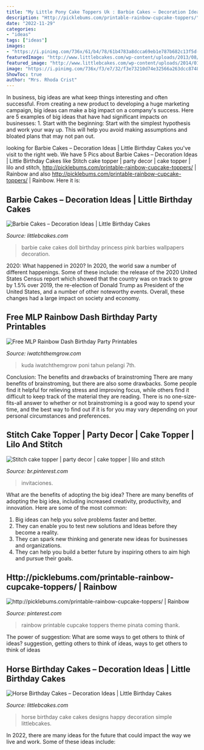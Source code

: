 ```yaml
---
title: "My Little Pony Cake Toppers Uk : Barbie Cakes – Decoration Ideas"
description: "Http://picklebums.com/printable-rainbow-cupcake-toppers/"
date: "2022-11-29"
categories:
- "ideas"
tags: ["ideas"]
images:
- "https://i.pinimg.com/736x/61/b4/78/61b4783a8dcca69eb1e787b682c13f5d--rainbow-theme-cupcake-toppers.jpg"
featuredImage: "http://www.littlebcakes.com/wp-content/uploads/2013/08/Barbie-Wedding-Cake.jpg"
featured_image: "http://www.littlebcakes.com/wp-content/uploads/2014/01/Horse-Cake-Designs.jpg"
image: "https://i.pinimg.com/736x/f3/e7/32/f3e73210d74e32566a263dcc874888e8.jpg"
ShowToc: true
author: "Mrs. Rhoda Crist"
---
```



In business, big ideas are what keep things interesting and often successful. From creating a new product to developing a huge marketing campaign, big ideas can make a big impact on a company's success. Here are 5 examples of big ideas that have had significant impacts on businesses: 1. Start with the beginning: Start with the simplest hypothesis and work your way up. This will help you avoid making assumptions and bloated plans that may not pan out. 
	

		
looking for Barbie Cakes – Decoration Ideas | Little Birthday Cakes you've visit to the right web. We have 5 Pics about Barbie Cakes – Decoration Ideas | Little Birthday Cakes like Stitch cake topper | party decor | cake topper | lilo and stitch, http://picklebums.com/printable-rainbow-cupcake-toppers/ | Rainbow and also http://picklebums.com/printable-rainbow-cupcake-toppers/ | Rainbow. Here it is:
		
    
## Barbie Cakes – Decoration Ideas | Little Birthday Cakes

<img loading=lazy src="http://www.littlebcakes.com/wp-content/uploads/2013/08/Barbie-Wedding-Cake.jpg" onerror="this.onerror=null;this.src='https://tse3.mm.bing.net/th?id=OIP.dimWYONqGUq8sAZX-pXO8QHaJ3&amp;pid=15.1';" alt="Barbie Cakes – Decoration Ideas | Little Birthday Cakes">

_Source: littlebcakes.com_

>barbie cake cakes doll birthday princess pink barbies wallpapers decoration. 

	

2020: What happened in 2020?
In 2020, the world saw a number of different happenings. Some of these include: the release of the 2020 United States Census report which showed that the country was on track to grow by 1.5% over 2019, the re-election of Donald Trump as President of the United States, and a number of other noteworthy events. Overall, these changes had a large impact on society and economy.

    
## Free MLP Rainbow Dash Birthday Party Printables

<img loading=lazy src="https://iwatchthemgrow.com/wp-content/uploads/2016/02/FreeRainbowDashBirthdayPartyPrintables-600x315.jpg" onerror="this.onerror=null;this.src='https://tse3.mm.bing.net/th?id=OIP.76jzCd0O9pacN2md3Vl8XwHaD4&amp;pid=15.1';" alt="Free MLP Rainbow Dash Birthday Party Printables">

_Source: iwatchthemgrow.com_

>kuda iwatchthemgrow poni tahun pelangi 7th. 

	

Conclusion: The benefits and drawbacks of brainstroming
There are many benefits of brainstroming, but there are also some drawbacks. Some people find it helpful for relieving stress and improving focus, while others find it difficult to keep track of the material they are reading. There is no one-size-fits-all answer to whether or not brainstroming is a good way to spend your time, and the best way to find out if it is for you may vary depending on your personal circumstances and preferences.

    
## Stitch Cake Topper | Party Decor | Cake Topper | Lilo And Stitch

<img loading=lazy src="https://i.pinimg.com/736x/f3/e7/32/f3e73210d74e32566a263dcc874888e8.jpg" onerror="this.onerror=null;this.src='https://tse1.mm.bing.net/th?id=OIP.zA7-SikMwPbzslBFkwhwqQHaJ3&amp;pid=15.1';" alt="Stitch cake topper | party decor | cake topper | lilo and stitch">

_Source: br.pinterest.com_

>invitaciones. 

	

What are the benefits of adopting the big idea?
There are many benefits of adopting the big idea, including increased creativity, productivity, and innovation. Here are some of the most common: 
1. Big ideas can help you solve problems faster and better.
2. They can enable you to test new solutions and Ideas before they become a reality. 
3. They can spark new thinking and generate new ideas for businesses and organizations. 
4. They can help you build a better future by inspiring others to aim high and pursue their goals.

    
## Http://picklebums.com/printable-rainbow-cupcake-toppers/ | Rainbow

<img loading=lazy src="https://i.pinimg.com/736x/61/b4/78/61b4783a8dcca69eb1e787b682c13f5d--rainbow-theme-cupcake-toppers.jpg" onerror="this.onerror=null;this.src='https://tse2.mm.bing.net/th?id=OIP.fjRnN_77q4m6cGt1gX9A4QHaHF&amp;pid=15.1';" alt="http://picklebums.com/printable-rainbow-cupcake-toppers/ | Rainbow">

_Source: pinterest.com_

>rainbow printable cupcake toppers theme pinata coming thank. 

	

The power of suggestion: What are some ways to get others to think of ideas?
suggestion, getting others to think of ideas, ways to get others to think of ideas

    
## Horse Birthday Cakes – Decoration Ideas | Little Birthday Cakes

<img loading=lazy src="http://www.littlebcakes.com/wp-content/uploads/2014/01/Horse-Cake-Designs.jpg" onerror="this.onerror=null;this.src='https://tse1.mm.bing.net/th?id=OIP.yCzcMelO0MPkeG0zT7a1wQHaE7&amp;pid=15.1';" alt="Horse Birthday Cakes – Decoration Ideas | Little Birthday Cakes">

_Source: littlebcakes.com_

>horse birthday cake cakes designs happy decoration simple littlebcakes. 

	

In 2022, there are many ideas for the future that could impact the way we live and work. Some of these ideas include:

